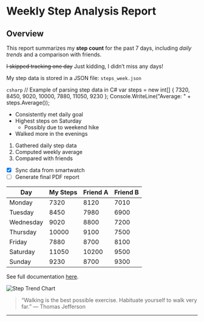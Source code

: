 # Weekly Step Analysis Report

## Overview

This report summarizes my **step count** for the past 7 days, including *daily trends* and a comparison with friends.

~~I skipped tracking one day~~ Just kidding, I didn’t miss any days!

My step data is stored in a JSON file: `steps_week.json`

```csharp```
 // Example of parsing step data in C#
var steps = new int[] { 7320, 8450, 9020, 10000, 7880, 11050, 9230 };
Console.WriteLine("Average: " + steps.Average());



- Consistently met daily goal
- Highest steps on Saturday
  - Possibly due to weekend hike
- Walked more in the evenings

1. Gathered daily step data
2. Computed weekly average
3. Compared with friends

- [x] Sync data from smartwatch
- [ ] Generate final PDF report

| Day       | My Steps | Friend A | Friend B |
|-----------|----------|----------|----------|
| Monday    | 7320     | 8120     | 7010     |
| Tuesday   | 8450     | 7980     | 6900     |
| Wednesday | 9020     | 8800     | 7200     |
| Thursday  | 10000    | 9100     | 7500     |
| Friday    | 7880     | 8700     | 8100     |
| Saturday  | 11050    | 10200    | 9500     |
| Sunday    | 9230     | 8700     | 9300     |

See full documentation [here](https://example.com/full-report).

![Step Trend Chart](steps_chart.jpg)

> “Walking is the best possible exercise. Habituate yourself to walk very far.” — Thomas Jefferson
---

<!-- Data collected via HealthSync app and verified manually -->

